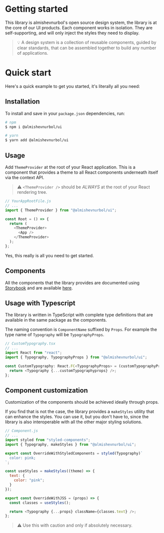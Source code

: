 # Getting started

This library is almishevnurbol's open source design system, the library is at the core of our UI products.
Each component works in isolation. They are self-supporting, and will only inject the styles they need to display.

> 💡 A design system is a collection of reusable components, guided by clear standards, that can be assembled together to build any number of applications.

# Quick start

Here's a quick example to get you started, it's literally all you need:

## Installation

To install and save in your `package.json` dependencies, run:

```bash
# npm
$ npm i @almishevnurbol/ui

# yarn
$ yarn add @almishevnurbol/ui
```

## Usage

Add `ThemeProvider` at the root of your React application.
This is a component that provides a theme to all React components underneath itself via the context API.

> ⚠️ `<ThemeProvider />` should be _ALWAYS_ at the root of your React rendering tree.

```js
// YourAppRootFile.js
// ...
import { ThemeProvider } from "@almishevnurbol/ui";

const Root = () => {
  return (
    <ThemeProvider>
      <App />
    </ThemeProvider>
  );
};
```

Yes, this really is all you need to get started.

## Components

All the components that the library provides are documented using [Storybook](https://storybook.js.org/) and are available [here](https://almishevnurbol.github.io/almishevnurbol-ui).

## Usage with Typescript

The library is written in TypeScript with complete type definitions that are available in the same package as the components.

The naming convention is `ComponentName` suffixed by `Props`. For example the type name of `Typography` will be `TypographyProps`.

```ts
// CustomTypography.tsx
// ...
import React from "react";
import { Typography, TypographyProps } from "@almishevnurbol/ui";

const CustomTypography: React.FC<TypographyProps> = (customTypographyProps: TypographyProps) => {
  return <Typography {...customTypographyprops} />;
};
```

## Component customization

Customization of the components should be achieved ideally through props.

If you find that is not the case, the library provides a `makeStyles` utility that can enhance the styles. You can use it, but you don't have to, since the library is also interoperable with all the other major styling solutions.

```js
// Component.js
// ...
import styled from "styled-components";
import { Typography, makeStyles } from "@almishevnurbol/ui";

export const OverrideWithStyledComponents = styled(Typography)`
  color: pink;
`;

const useStyles = makeStyles((theme) => {
  text: {
    color: "pink";
  }
});

export const OverrideWithJSS = (props) => {
  const classes = useStyles();

  return <Typography {...props} className={classes.text} />;
};
```

> ⚠️ Use this with caution and only if absolutely necessary.
